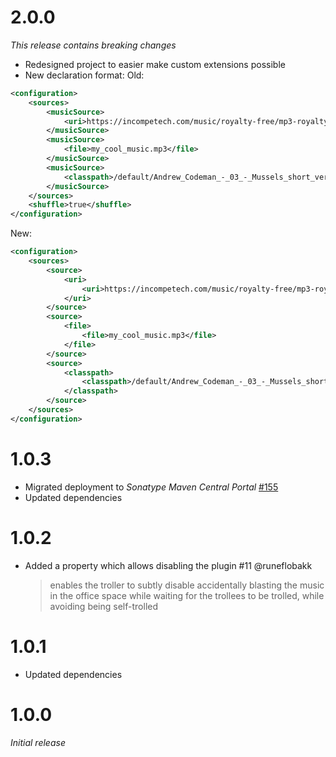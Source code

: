 # 2.0.0
_This release contains breaking changes_

* Redesigned project to easier make custom extensions possible
* New declaration format:
Old:
```xml
<configuration>
    <sources>
        <musicSource>
            <uri>https://incompetech.com/music/royalty-free/mp3-royaltyfree/Corncob.mp3</uri>
        </musicSource>
        <musicSource>
            <file>my_cool_music.mp3</file>
        </musicSource>
        <musicSource>
            <classpath>/default/Andrew_Codeman_-_03_-_Mussels_short_version.ogg</classpath>
        </musicSource>
    </sources>
    <shuffle>true</shuffle>
</configuration>
```
New:
```xml
<configuration>
    <sources>
        <source>
            <uri>
                <uri>https://incompetech.com/music/royalty-free/mp3-royaltyfree/Corncob.mp3</uri>
            </uri>
        </source>
        <source>
            <file>
                <file>my_cool_music.mp3</file>
            </file>
        </source>
        <source>
            <classpath>
                <classpath>/default/Andrew_Codeman_-_03_-_Mussels_short_version.ogg</classpath>
            </classpath>
        </source>
    </sources>
</configuration>
```

# 1.0.3
* Migrated deployment to _Sonatype Maven Central Portal_ [#155](https://github.com/xdev-software/standard-maven-template/issues/155)
* Updated dependencies

# 1.0.2
* Added a property which allows disabling the plugin #11 @runeflobakk
  > enables the troller to subtly disable accidentally blasting the music in the office space while waiting for the trollees to be trolled, while avoiding being self-trolled

# 1.0.1
* Updated dependencies

# 1.0.0
_Initial release_
